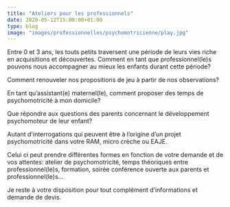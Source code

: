 ```yaml
---
title: "Ateliers pour les professionnels"
date: 2020-05-12T15:00:00+01:00
type: blog
image: "images/professionnelles/psychomotricienne/play.jpg"
---
```


Entre 0 et 3 ans, les touts petits traversent une période de leurs vies riche en acquisitions et découvertes.
Comment en tant que professionnel(le)s pouvons nous accompagner au mieux les enfants durant cette période?

<!--more-->

Comment renouveler nos propositions de jeu à partir de nos observations?

En tant qu’assistant(e) maternel(le), comment proposer des temps de psychomotricité à mon domicile?

Que répondre aux questions des parents concernant le développement psychomoteur de leur enfant?

Autant d'interrogations qui peuvent être à l’origine d’un projet psychomotricité dans votre RAM, micro crèche ou EAJE.

Celui ci peut prendre différentes formes en fonction de votre demande et de vos attentes: atelier de psychomotricité, temps théoriques entre professionnel(le)s, formation, soirée conférence ouverte aux parents et professionnel(le)s…

Je reste à votre disposition pour tout complément d’informations et demande de devis.
